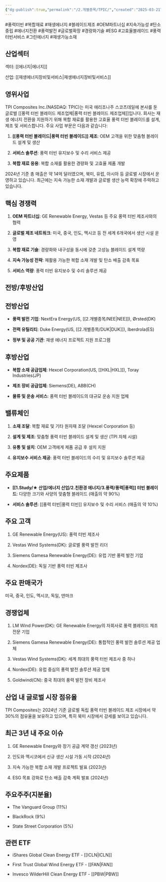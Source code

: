 ```yaml
---
{"dg-publish":true,"permalink":"/2.개별종목/TPIC/","created":"2025-03-21T14:22:02.316+09:00","updated":"2025-06-03T20:06:01.701+09:00"}
---
```


#풍력터빈 #복합재료 #재생에너지 #블레이드제조 #OEM파트너십 #지속가능성 #탄소중립 #에너지전환 #풍력발전 #글로벌확장 #경량화기술 #ESG #고효율블레이드 #풍력터빈서비스 #그린에너지 #재생가능소재

## 산업섹터

섹터: [[에너지\|에너지]]

산업: [[재생에너지장비및서비스\|재생에너지장비및서비스]]

## 영위사업

TPI Composites Inc.(NASDAQ: TPIC)는 미국 애리조나주 스코츠데일에 본사를 둔 글로벌 [[풍력 터빈 블레이드 제조업체\|풍력 터빈 블레이드 제조업체]]입니다. 회사는 재생 에너지 전환을 지원하기 위해 복합 재료를 활용한 고효율 풍력 터빈 블레이드를 설계, 제조 및 서비스합니다. 주요 사업 부문은 다음과 같습니다:

1. **[[풍력 터빈 블레이드\|풍력 터빈 블레이드]] 제조**: OEM 고객을 위한 맞춤형 블레이드 설계 및 생산
    
2. **서비스 솔루션**: 풍력 터빈 유지보수 및 수리 서비스 제공
    
3. **복합 재료 응용**: 복합 소재를 활용한 경량화 및 고효율 제품 개발
    

2024년 기준 총 매출은 약 14억 달러였으며, 북미, 유럽, 아시아 등 글로벌 시장에서 운영하고 있습니다. 최근에는 지속 가능한 소재 개발과 글로벌 생산 능력 확장에 주력하고 있습니다.

## 핵심 경쟁력

1. **OEM 파트너십**: GE Renewable Energy, Vestas 등 주요 풍력 터빈 제조사와의 협력
    
2. **글로벌 제조 네트워크**: 미국, 중국, 인도, 멕시코 등 전 세계 6개국에서 생산 시설 운영
    
3. **복합 재료 기술**: 경량화와 내구성을 동시에 갖춘 고성능 블레이드 설계 역량
    
4. **지속 가능성 전략**: 재활용 가능한 복합 소재 개발 및 탄소 배출 감축 목표
    
5. **서비스 역량**: 풍력 터빈 유지보수 및 수리 솔루션 제공
    

## 전방/후방산업

## 전방산업

- **풍력 발전 기업**: NextEra Energy(US, [[2.개별종목/NEE\|NEE]]), Ørsted(DK)
    
- **전력 유틸리티**: Duke Energy(US, [[2.개별종목/DUK\|DUK]]), Iberdrola(ES)
    
- **정부 및 공공 기관**: 재생 에너지 프로젝트 지원 프로그램
    

## 후방산업

- **복합 소재 공급업체**: Hexcel Corporation(US, [[HXL\|HXL]]), Toray Industries(JP)
    
- **제조 장비 공급업체**: Siemens(DE), ABB(CH)
    
- **물류 및 운송 서비스**: 풍력 터빈 블레이드의 대규모 운송 지원 업체
    

## 밸류체인

1. **소재 조달**: 복합 재료 및 기타 원자재 조달 (Hexcel Corporation 등)
    
2. **설계 및 제조**: 맞춤형 풍력 터빈 블레이드 설계 및 생산 (TPI 자체 시설)
    
3. **유통 및 설치**: OEM 고객에게 제품 공급 후 설치 지원
    
4. **유지보수 서비스 제공**: 풍력 터빈 블레이드의 수리 및 유지보수 솔루션 제공
    

## 주요제품

- **[[1.Study/★ 산업/에너지 산업/2.친환경 에너지/3.풍력/풍력\|풍력]] 터빈 블레이드**: 다양한 크기와 사양의 맞춤형 블레이드 (매출의 약 90%)
    
- **서비스 솔루션**: [[풍력 터빈\|풍력 터빈]] 유지보수 및 수리 서비스 (매출의 약 10%)
    

## 주요 고객

1. GE Renewable Energy(US): 풍력 터빈 제조사
    
2. Vestas Wind Systems(DK): 글로벌 풍력 발전 리더
    
3. Siemens Gamesa Renewable Energy(DE): 유럽 기반 풍력 발전 기업
    
4. Nordex(DE): 독일 기반 풍력 터빈 제조사
    

## 주요 판매국가

미국, 중국, 인도, 멕시코, 독일, 덴마크

## 경쟁업체

1. LM Wind Power(DK): GE Renewable Energy의 자회사로 풍력 블레이드 제조 전문 기업
    
2. Siemens Gamesa Renewable Energy(DE): 통합적인 풍력 발전 솔루션 제공 업체
    
3. Vestas Wind Systems(DK): 세계 최대의 풍력 터빈 제조사 중 하나
    
4. Nordex(DE): 유럽 중심의 풍력 발전 솔루션 제공 업체
    
5. Goldwind(CN): 중국 최대의 풍력 발전 장비 제조사
    

## 산업 내 글로벌 시장 점유율

TPI Composites는 2024년 기준 글로벌 독립 풍력 터빈 블레이드 제조 시장에서 약 30%의 점유율을 보유하고 있으며, 특히 북미 시장에서 강세를 보이고 있습니다.

## 최근 3년 내 주요 이슈

1. GE Renewable Energy와 장기 공급 계약 갱신 (2023년)
    
2. 인도와 멕시코에서 신규 생산 시설 가동 시작 (2024년)
    
3. 지속 가능한 복합 소재 개발 프로젝트 발표 (2023년)
    
4. ESG 목표 강화로 탄소 배출 감축 계획 발표 (2024년)
    

## 주요주주(지분율)

- The Vanguard Group (11%)
    
- BlackRock (9%)
    
- State Street Corporation (5%)
    

## 관련 ETF

- iShares Global Clean Energy ETF - [[ICLN\|ICLN]]
    
- First Trust Global Wind Energy ETF - [[FAN\|FAN]]
    
- Invesco WilderHill Clean Energy ETF - [[PBW\|PBW]]